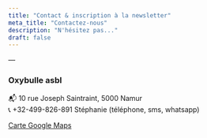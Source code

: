 ```yaml
---
title: "Contact & inscription à la newsletter"
meta_title: "Contactez-nous"
description: "N'hésitez pas..."
draft: false
---
```


—
### Oxybulle asbl

📬 10 rue Joseph Saintraint, 5000 Namur <br>
📞 +32-499-826-891 Stéphanie (téléphone, sms, whatsapp) 

[Carte Google Maps](https://maps.app.goo.gl/2aWCcsY1AvD8Rvey5)

